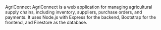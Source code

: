  AgriConnect
AgriConnect is a web application for managing agricultural supply chains, including inventory, suppliers, purchase orders, and payments. It uses Node.js with Express for the backend, Bootstrap for the frontend, and Firestore as the database.
